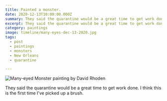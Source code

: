 ```yaml
---
title: Painted a monster.
date: 2020-12-13T10:00:00.000Z
summary: They said the quarantine would be a great time to get work done.
excerpt: They said the quarantine would be a great time to get work done.
category: paintings
image: timeline/many-eyes-dec-13-2020.jpg
tags:
  - post 
  - paintings
  - monsters
  - New Orleans
  - quarantine

---
```


![Many-eyed Monster painting by David Rhoden](/static/img/paintings/many-eyes-dec-13-2020.jpg "many-eyed monster painting by David Rhoden")

They said the quarantine would be a great time to get work done. I think this is the first time I've picked up a brush.